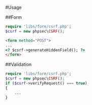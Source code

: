 #Usage

##Form

```php
require 'libs/form/csrf.php';
$csrf = new phpsec\CSRF();
```

```html
<form method="POST">
...
<? $csrf->generateHiddenField(); ?>
</form>
```

##Validation

```php
require 'libs/form/csrf.php';
$csrf = new phpsec\CSRF();
if ($csrf->verifyRequest() === true)
{
    ...
}
```
